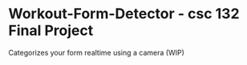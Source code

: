 # Workout-Form-Detector - csc 132 Final Project
Categorizes your form realtime using a camera (WIP)
